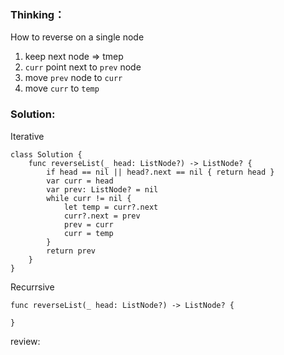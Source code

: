 ### Thinking：
How to reverse on a single node
1. keep next node => tmep
2. `curr` point next to `prev` node
3. move `prev` node to `curr`
4. move `curr` to `temp`

### Solution:
Iterative
```
class Solution {
    func reverseList(_ head: ListNode?) -> ListNode? {
	    if head == nil || head?.next == nil { return head }
	    var curr = head
	    var prev: ListNode? = nil
	    while curr != nil {
			let temp = curr?.next
			curr?.next = prev
			prev = curr
			curr = temp
	    }
	    return prev
    }
}
```

Recurrsive
```
func reverseList(_ head: ListNode?) -> ListNode? {
	
}
```
review: